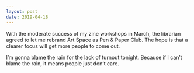 ```yaml
---
layout: post
date: 2019-04-18
---
```


With the moderate success of my zine workshops in March, the librarian agreed to let me rebrand Art Space as Pen & Paper Club. The hope is that a clearer focus will get more people to come out. 

I’m gonna blame the rain for the lack of turnout tonight. Because if I can’t blame the rain, it means people just don’t care. 
